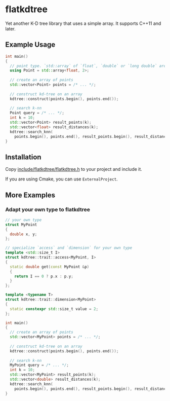 # flatkdtree

Yet another K-D tree library that uses a simple array. It supports C++11 and later.

## Example Usage

```cpp
int main()
{
  // point type. `std::array` of `float`, `double` or `long double` are accepted by default.
  using Point = std::array<float, 2>;
  
  // create an array of points
  std::vector<Point> points = /* ... */;
  
  // construct kd-tree on an array
  kdtree::construct(points.begin(), points.end());
  
  // search k-nn
  Point query = /* ... */;
  int k = 10;
  std::vector<Point> result_points(k);
  std::vector<float> result_distances(k);
  kdtree::search_knn(
    points.begin(), points.end(), result_points.begin(), result_distances.begin(), k, query);
}
```

## Installation

Copy [include/flatkdtree/flatkdtree.h](https://github.com/shouth/flatkdtree/tree/main/include/flatkdtree) to your project and include it.

If you are using Cmake, you can use `ExternalProject`.

## More Examples

### Adapt your own type to flatkdtree

```cpp
// your own type
struct MyPoint
{
  double x, y;
};

// specialize `access` and `dimension` for your own type
template <std::size_t I>
struct kdtree::trait::access<MyPoint, I>
{
  static double get(const MyPoint &p)
  {
    return I == 0 ? p.x : p.y;
  }
};

template <typename T>
struct kdtree::trait::dimension<MyPoint>
{
  static constexpr std::size_t value = 2;
};

int main()
{
  // create an array of points
  std::vector<MyPoint> points = /* ... */;
  
  // construct kd-tree on an array
  kdtree::construct(points.begin(), points.end());
  
  // search k-nn
  MyPoint query = /* ... */;
  int k = 10;
  std::vector<MyPoint> result_points(k);
  std::vector<double> result_distances(k);
  kdtree::search_knn(
    points.begin(), points.end(), result_points.begin(), result_distances.begin(), k, query);
}
```
